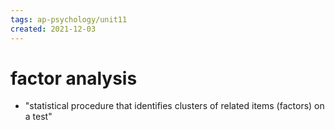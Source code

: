 ```yaml
---
tags: ap-psychology/unit11 
created: 2021-12-03
---
```


# factor analysis

- "statistical procedure that identifies clusters of related items (factors) on a test" 
